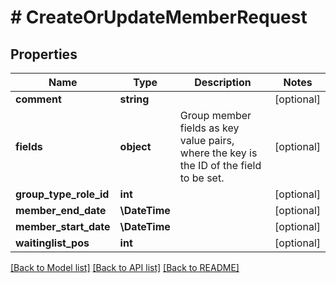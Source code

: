 # # CreateOrUpdateMemberRequest

## Properties

Name | Type | Description | Notes
------------ | ------------- | ------------- | -------------
**comment** | **string** |  | [optional]
**fields** | **object** | Group member fields as key value pairs, where the key is the ID of the field to be set. | [optional]
**group_type_role_id** | **int** |  | [optional]
**member_end_date** | **\DateTime** |  | [optional]
**member_start_date** | **\DateTime** |  | [optional]
**waitinglist_pos** | **int** |  | [optional]

[[Back to Model list]](../../README.md#models) [[Back to API list]](../../README.md#endpoints) [[Back to README]](../../README.md)
